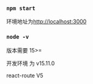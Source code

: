 
### `npm start`

环境地址为[http://localhost:3000](http://localhost:3000) 


### `node -v`
版本需要 15>=

开发环境 为 v15.11.0

react-route V5
